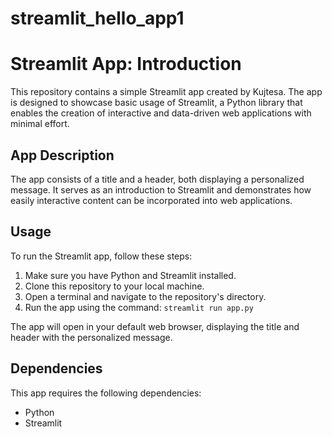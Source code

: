 # streamlit_hello_app1
# Streamlit App: Introduction

This repository contains a simple Streamlit app created by Kujtesa. The app is designed to showcase basic usage of Streamlit, a Python library that enables the creation of interactive and data-driven web applications with minimal effort.

## App Description

The app consists of a title and a header, both displaying a personalized message. It serves as an introduction to Streamlit and demonstrates how easily interactive content can be incorporated into web applications.

## Usage

To run the Streamlit app, follow these steps:

1. Make sure you have Python and Streamlit installed.
2. Clone this repository to your local machine.
3. Open a terminal and navigate to the repository's directory.
4. Run the app using the command: `streamlit run app.py`

The app will open in your default web browser, displaying the title and header with the personalized message.

## Dependencies

This app requires the following dependencies:

- Python
- Streamlit
